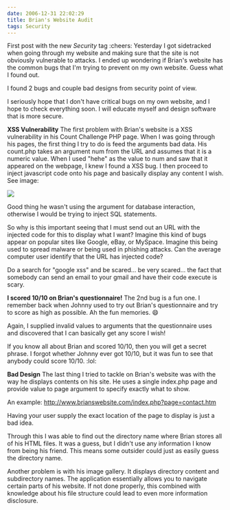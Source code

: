 ```yaml
---
date: 2006-12-31 22:02:29
title: Brian's Website Audit
tags: Security
---
```


First post with the new _Security_ tag  :cheers:  Yesterday I got sidetracked when going through my website and making sure that the site is not obviously vulnerable to attacks. I ended up wondering if Brian's website has the common bugs that I'm trying to prevent on my own website. Guess what I found out.

I found 2 bugs and couple bad designs from security point of view.

I seriously hope that I don't have critical bugs on my own website, and I hope to check everything soon. I will educate myself and design software that is more secure.

**XSS Vulnerability**
The first problem with Brian's website is a XSS vulnerability in his Count Challenge PHP page. When I was going through his pages, the first thing I try to do is feed the arguments bad data. His count.php takes an argument num from the URL and assumes that it is a numeric value. When I used "hehe" as the value to num and saw that it appeared on the webpage, I knew I found a XSS bug. I then proceed to inject javascript code onto his page and basically display any content I wish. See image:

![](http://www.dannysu.com/wp-content/uploads/2006/12/brianxssvulnerability.png)

Good thing he wasn't using the argument for database interaction, otherwise I would be trying to inject SQL statements.

So why is this important seeing that I must send out an URL with the injected code for this to display what I want? Imagine this kind of bugs appear on popular sites like Google, eBay, or MySpace. Imagine this being used to spread malware or being used in phishing attacks. Can the average computer user identify that the URL has injected code?

Do a search for "google xss" and be scared... be very scared... the fact that somebody can send an email to your gmail and have their code execute is scary.

**I scored 10/10 on Brian's questionnaire!**
The 2nd bug is a fun one. I remember back when Johnny used to try out Brian's questionnaire and try to score as high as possible. Ah the fun memories.  :smile: 

Again, I supplied invalid values to arguments that the questionnaire uses and discovered that I can basically get any score I wish!

If you know all about Brian and scored 10/10, then you will get a secret phrase. I forgot whether Johnny ever got 10/10, but it was fun to see that anybody could score 10/10.  :lol: 

**Bad Design**
The last thing I tried to tackle on Brian's website was with the way he displays contents on his site. He uses a single index.php page and provide value to page argument to specify exactly what to show.

An example:
http://www.brianswebsite.com/index.php?page=contact.htm

Having your user supply the exact location of the page to display is just a bad idea.

Through this I was able to find out the directory name where Brian stores all of his HTML files. It was a guess, but I didn't use any information I know from being his friend. This means some outsider could just as easily guess the directory name.

Another problem is with his image gallery. It displays directory content and subdirectory names. The application essentially allows you to navigate certain parts of his website. If not done properly, this combined with knowledge about his file structure could lead to even more information disclosure.
